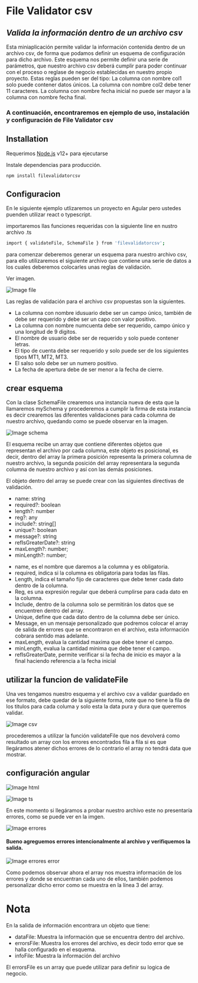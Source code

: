 # File Validator csv

## _Valida la información dentro de un archivo csv_

Esta miniaplicación permite validar la información contenida dentro de un archivo csv, de forma que podamos definir un esquema de configuración para dicho archivo.
Este esquema nos permite definir una serie de parámetros, que nuestro archivo csv deberá cumplir para poder continuar con el proceso o reglase de negocio establecidas en nuestro propio proyecto.
Estas reglas pueden ser del tipo:
La columna con nombre col1 solo puede contener datos únicos.
La columna con nombre col2 debe tener 11 caracteres.
La columna con nombre fecha inicial no puede ser mayor a la columna con nombre fecha final.

### A continuación, encontraremos en ejemplo de uso, instalación y configuración de File Validator csv

## Installation

Requerimos [Node.js](https://nodejs.org/) v12+ para ejecutarse

Instale dependencias para producción.

```sh
npm install filevalidatorcsv
```

## Configuracion

En le siguiente ejemplo utlizaremos un proyecto en Agular pero ustedes puenden utilizar react o typescript.

importaremos llas funciones requeridas con la siguiente line en nustro archivo .ts

```sh
import { validateFile, SchemaFile } from 'filevalidatorcsv';
```

para comenzar deberemos generar un esquema para nuestro archivo csv, para ello utilizaremos el siguiente archivo que contiene una serie de datos a los cuales deberemos colocarles unas reglas de validación.

Ver imagen.

![Image file](https://res.cloudinary.com/dwxvqq7v9/image/upload/v1648220973/1_q0m5s4.jpg)

Las reglas de validación para el archivo csv propuestas son la siguientes.

- La columna con nombre idusuario debe ser un campo único, también de debe ser requerido y debe ser un capo con valor positivo.
- La columna con nombre numcuenta debe ser requerido, campo único y una longitud de 9 digitos.
- El nombre de usuario debe ser de requerido y solo puede contener letras.
- El tipo de cuenta debe ser requerido y solo puede ser de los siguientes tipos MT1, MT2, MT3.
- El salso solo debe ser un numero positivo.
- La fecha de apertura debe de ser menor a la fecha de cierre.

## crear esquema

Con la clase SchemaFile crearemos una instancia nueva de esta que la llamaremos mySchema y procederemos a cumplir la firma de esta instancia es decir crearemos las diferentes validaciones para cada columna de nuestro archivo, quedando como se puede observar en la imagen.

![Image schema](https://res.cloudinary.com/dwxvqq7v9/image/upload/v1648235465/2_plvmla.jpg)

El esquema recibe un array que contiene diferentes objetos que representan el archivo por cada columna, este objeto es posicional, es decir, dentro del array la primera posición representa la primera columna de nuestro archivo, la segunda posición del array representara la segunda columna de nuestro archivo y así con las demás posiciones.

El objeto dentro del array se puede crear con las siguientes directivas de validación.

- name: string
- required?: boolean
- length?: number
- reg?: any
- include?: string[]
- unique?: boolean
- message?: string
- refIsGreaterDate?: string
- maxLength?: number;
- minLength?: number;

* name, es el nombre que daremos a la columna y es obligatoria.
* required, indica si la columna es obligatoria para todas las filas.
* Length, indica el tamaño fijo de caracteres que debe tener cada dato dentro de la columna.
* Reg, es una expresión regular que deberá cumplirse para cada dato en la columna.
* Include, dentro de la columna solo se permitirán los datos que se encuentren dentro del array.
* Unique, define que cada dato dentro de la columna debe ser único.
* Message, en un mensaje personalizado que podremos colocar el array de salida de errores que se encontraron en el archivo, esta información cobrara sentido mas adelante.
* maxLength, evalua la cantidad maxima que debe tener el campo.
* minLength, evalua la cantidad minima que debe tener el campo.
* refIsGreaterDate, permite verificar si la fecha de inicio es mayor a la final haciendo referencia a la fecha inicial

## utilizar la funcion de validateFile

Una ves tengamos nuestro esquema y el archivo csv a validar guardado en ese formato, debe quedar de la siguiente forma, note que no tiene la fila de los titulos para cada columa y solo esta la data pura y dura que queremos validar.

![Image csv](https://res.cloudinary.com/dwxvqq7v9/image/upload/v1648238071/3_etm1ww.jpg)

procederemos a utilizar la función validateFile que nos devolverá como resultado un array con los errores encontrados fila a fila si es que llegáramos atener dichos errores de lo contrario el array no tendrá data que mostrar.

## configuración angular

![Image html](https://res.cloudinary.com/dwxvqq7v9/image/upload/v1648238774/4_xzqyjw.jpg)

![Image ts](https://res.cloudinary.com/dwxvqq7v9/image/upload/v1648238775/5_ae85l8.jpg)

En este momento si llegáramos a probar nuestro archivo este no presentaría errores, como se puede ver en la imgen.

![Image errores](https://res.cloudinary.com/dwxvqq7v9/image/upload/v1648238981/6_yygxrv.jpg)

#### Bueno agreguemos errores intencionalmente al archivo y verifiquemos la salida.

![Image errores error](https://res.cloudinary.com/dwxvqq7v9/image/upload/v1648239512/7_bjcarg.jpg)

Como podemos observar ahora el array nos muestra información de los errores y donde se encuentran cada uno de ellos, también podemos personalizar dicho error como se muestra en la línea 3 del array.

# Nota

En la salida de información encontrara un objeto que tiene:

- dataFile: Muestra la información que se encuentra dentro del archivo.
- errorsFile: Muestra los errores del archivo, es decir todo error que se halla configurado en el esquema.
- infoFile: Muestra la información del archivo

El errorsFile es un array que puede utilizar para definir su logica de negocio.
